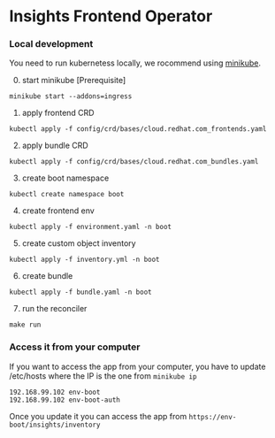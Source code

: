 # Insights Frontend Operator

### Local development

You need to run kubernetess locally, we rocommend using [minikube](https://minikube.sigs.k8s.io/docs/).

0. start minikube [Prerequisite]

```
minikube start --addons=ingress
```

1. apply frontend CRD

```
kubectl apply -f config/crd/bases/cloud.redhat.com_frontends.yaml
```

2. apply bundle CRD

```
kubectl apply -f config/crd/bases/cloud.redhat.com_bundles.yaml
```

3. create boot namespace

```
kubectl create namespace boot
```

4. create frontend env

```
kubectl apply -f environment.yaml -n boot
```

5. create custom object inventory

```
kubectl apply -f inventory.yml -n boot
```

6. create bundle

```
kubectl apply -f bundle.yaml -n boot
```

7. run the reconciler

```
make run
```

### Access it from your computer

If you want to access the app from your computer, you have to update /etc/hosts where the IP is the one from `minikube ip`

```
192.168.99.102 env-boot
192.168.99.102 env-boot-auth
```

Once you update it you can access the app from `https://env-boot/insights/inventory`
